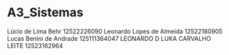 # A3_Sistemas

Lúcio de Lima Behr 12522226090
Leonardo Lopes de Almeida 12522180905
Lucas Benini de Andrade 125111364047
LEONARDO D LUKA CARVALHO LEITE 12523162964
